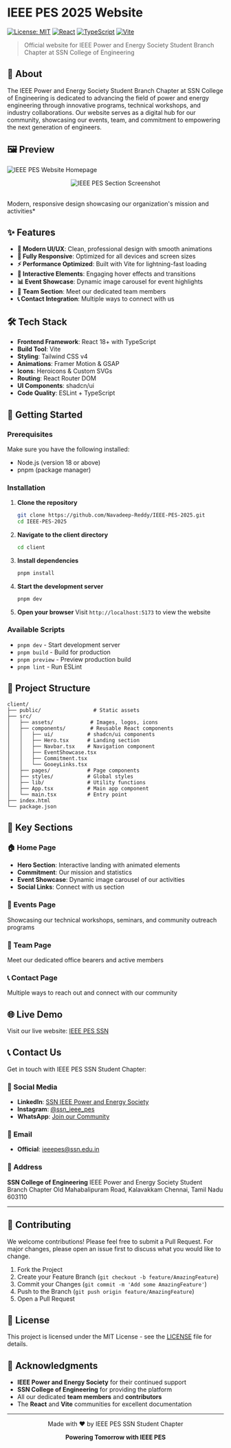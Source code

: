 # IEEE PES 2025 Website

[![License: MIT](https://img.shields.io/badge/License-MIT-yellow.svg)](https://opensource.org/licenses/MIT)
[![React](https://img.shields.io/badge/React-18.0+-blue.svg)](https://reactjs.org/)
[![TypeScript](https://img.shields.io/badge/TypeScript-5.0+-blue.svg)](https://www.typescriptlang.org/)
[![Vite](https://img.shields.io/badge/Vite-Latest-646CFF.svg)](https://vitejs.dev/)

> Official website for IEEE Power and Energy Society Student Branch Chapter at SSN College of Engineering

## 🌟 About

The IEEE Power and Energy Society Student Branch Chapter at SSN College of Engineering is dedicated to advancing the field of power and energy engineering through innovative programs, technical workshops, and industry collaborations. Our website serves as a digital hub for our community, showcasing our events, team, and commitment to empowering the next generation of engineers.

## 🖼️ Preview

![IEEE PES Website Homepage](https://github.com/Navadeep-Reddy/ProjectScreenshots/blob/main/IEEE_PES/Screenshot%20From%202025-06-29%2016-04-24.png?raw=true)

<div align="center">
  <img src="https://github.com/Navadeep-Reddy/ProjectScreenshots/blob/main/IEEE_PES/Screenshot%20From%202025-06-29%2016-04-12.png?raw=true" alt="IEEE PES Section Screenshot" />
</div>

<br>Modern, responsive design showcasing our organization's mission and activities\*

## ✨ Features

- **🎨 Modern UI/UX**: Clean, professional design with smooth animations
- **📱 Fully Responsive**: Optimized for all devices and screen sizes
- **⚡ Performance Optimized**: Built with Vite for lightning-fast loading
- **🎯 Interactive Elements**: Engaging hover effects and transitions
- **📊 Event Showcase**: Dynamic image carousel for event highlights
- **👥 Team Section**: Meet our dedicated team members
- **📞 Contact Integration**: Multiple ways to connect with us

## 🛠️ Tech Stack

- **Frontend Framework**: React 18+ with TypeScript
- **Build Tool**: Vite
- **Styling**: Tailwind CSS v4
- **Animations**: Framer Motion & GSAP
- **Icons**: Heroicons & Custom SVGs
- **Routing**: React Router DOM
- **UI Components**: shadcn/ui
- **Code Quality**: ESLint + TypeScript

## 🚀 Getting Started

### Prerequisites

Make sure you have the following installed:

- Node.js (version 18 or above)
- pnpm (package manager)

### Installation

1. **Clone the repository**
   ```bash
   git clone https://github.com/Navadeep-Reddy/IEEE-PES-2025.git
   cd IEEE-PES-2025
   ```


2. **Navigate to the client directory**

   ```bash
   cd client
   ```

3. **Install dependencies**

   ```bash
   pnpm install
   ```

4. **Start the development server**

   ```bash
   pnpm dev
   ```

5. **Open your browser**
   Visit `http://localhost:5173` to view the website

### Available Scripts

- `pnpm dev` - Start development server
- `pnpm build` - Build for production
- `pnpm preview` - Preview production build
- `pnpm lint` - Run ESLint

## 📁 Project Structure

```
client/
├── public/                 # Static assets
├── src/
│   ├── assets/            # Images, logos, icons
│   ├── components/        # Reusable React components
│   │   ├── ui/           # shadcn/ui components
│   │   ├── Hero.tsx      # Landing section
│   │   ├── Navbar.tsx    # Navigation component
│   │   ├── EventShowcase.tsx
│   │   ├── Commitment.tsx
│   │   └── GooeyLinks.tsx
│   ├── pages/            # Page components
│   ├── styles/           # Global styles
│   ├── lib/              # Utility functions
│   ├── App.tsx           # Main app component
│   └── main.tsx          # Entry point
├── index.html
└── package.json
```

## 🎯 Key Sections

### 🏠 Home Page

- **Hero Section**: Interactive landing with animated elements
- **Commitment**: Our mission and statistics
- **Event Showcase**: Dynamic image carousel of our activities
- **Social Links**: Connect with us section

### 📅 Events Page

Showcasing our technical workshops, seminars, and community outreach programs

### 👥 Team Page

Meet our dedicated office bearers and active members

### 📞 Contact Page

Multiple ways to reach out and connect with our community

## 🌐 Live Demo

Visit our live website: [IEEE PES SSN](https://ieee-pes-2025.vercel.app/)

## 📞 Contact Us

Get in touch with IEEE PES SSN Student Chapter:

### 🔗 Social Media

- **LinkedIn**: [SSN IEEE Power and Energy Society](https://www.linkedin.com/company/ssn-ieee-power-and-energy-society/)
- **Instagram**: [@ssn_ieee_pes](https://www.instagram.com/ssn_ieee_pes/)
- **WhatsApp**: [Join our Community](https://chat.whatsapp.com/J0g0LcJ1c6V0b53r6klv8F)

### 📧 Email

- **Official**: [ieeepes@ssn.edu.in](mailto:ieeepes@ssn.edu.in)

### 🏢 Address

**SSN College of Engineering**
IEEE Power and Energy Society Student Branch Chapter
Old Mahabalipuram Road, Kalavakkam
Chennai, Tamil Nadu 603110

---

## 🤝 Contributing

We welcome contributions! Please feel free to submit a Pull Request. For major changes, please open an issue first to discuss what you would like to change.

1. Fork the Project
2. Create your Feature Branch (`git checkout -b feature/AmazingFeature`)
3. Commit your Changes (`git commit -m 'Add some AmazingFeature'`)
4. Push to the Branch (`git push origin feature/AmazingFeature`)
5. Open a Pull Request

## 📄 License

This project is licensed under the MIT License - see the [LICENSE](LICENSE) file for details.

## 🙏 Acknowledgments

- **IEEE Power and Energy Society** for their continued support
- **SSN College of Engineering** for providing the platform
- All our dedicated **team members** and **contributors**
- The **React** and **Vite** communities for excellent documentation

---

<div align="center">
  <p>Made with ❤️ by IEEE PES SSN Student Chapter</p>
  <p>
    <strong>Powering Tomorrow with IEEE PES</strong>
  </p>
</div>

